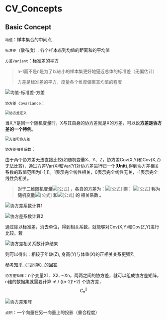# CV_Concepts

## Basic Concept

`均值`：样本集合的中间点

`标准差`（散布度）：各个样本点到均值的距离和的平均值

`方差Variant`：标准差的平方

> n-1而不是n是为了以较小的样本集更好地逼近总体的标准差（无偏估计）
>
> 方差是标准差的平方，度量各个维度偏离其均值的程度

![均值-标准差-方差](http://images.cnitblog.com/blog/397158/201307/24151741-557883992e954590b30407d4ed4a2005.jpg)

`协方差 Covariance`：

<img src="https://img-blog.csdnimg.cn/20181229094537124.png" alt="协方差定义" style="zoom:80%;" />

 当X,Y是同一个随机变量时，X与其自身的协方差就是X的方差，可以说**方差是协方差的一个特例**。

<img src="https://img-blog.csdnimg.cn/20181229094740204.png" alt="方差和协方差" style="zoom:80%;" />

`协方差相关系数`：

由于两个协方差无法直接比较(如随机变量X、Y、Z，协方差Cov(X,Y)和Cov(X,Z)无法比较)，通过方差Var(X)和Var(Y)对协方差进行归一化(**Unit**),得到协方差相关系数的取值范围为[-1,1]。1表示完全线性相关，0表示完全线性无关，-1表示完全线性负相关。

> **对于二维随机变量**![[公式]](https://www.zhihu.com/equation?tex=%28X%2CY%29) **，各自的方差为：**![[公式]](https://www.zhihu.com/equation?tex=Var%28X%29%3D%5Csigma%5E2_X%2C%5Cquad+Var%28Y%29%3D%5Csigma%5E2_Y) **则：** ![[公式]](https://www.zhihu.com/equation?tex=%5Crho_%7BXY%7D%3D%5Cfrac%7BCov%28X%2CY%29%7D%7B%5Csigma_X%5Csigma_Y%7D%5C%5C) **称为随机变量**![[公式]](https://www.zhihu.com/equation?tex=X) **和**![[公式]](https://www.zhihu.com/equation?tex=Y) **的 相关系数 。**

![协方差系数计算1](https://www.zhihu.com/equation?tex=%5Crho_%7BXY%7D%3D%5Cfrac%7BCov%28X%2CY%29%28%E5%8E%98%E7%B1%B3%5Ccdot%E5%85%AC%E6%96%A4%29%7D%7B%5Csigma_X%28%E5%8E%98%E7%B1%B3%29%5Csigma_Y%28%E5%85%AC%E6%96%A4%29%7D%3D%5Cfrac%7BCov%28X%2CY%29%7D%7B%5Csigma_X%5Csigma_Y%7D%5C%5C)

![协方差系数计算2](https://www.zhihu.com/equation?tex=%5Crho_%7BYZ%7D%3D%5Cfrac%7BCov%28Z%2CY%29%28%E5%B2%81%5Ccdot%E5%85%AC%E6%96%A4%29%7D%7B%5Csigma_Z%28%E5%B2%81%29%5Csigma_Y%28%E5%85%AC%E6%96%A4%29%7D%3D%5Cfrac%7BCov%28Z%2CY%29%7D%7B%5Csigma_Z%5Csigma_Y%7D%5C%5C)

通过除以标准差，消去单位，得到相关系数，就能够对Cov(X,Y)和Cov(Z,Y)进行比较。若

![协方差相关系数计算结果](https://www.zhihu.com/equation?tex=%5Crho_%7BXY%7D%3D0.7%2C%5Cquad+%5Crho_%7BZY%7D%3D0.53%5C%5C)

则可以得出：相较于年龄(*Z*), 身高(*Y*)与体重(*X*)的正相关关系更强烈

[参考知乎（马同学）的回答](https://www.zhihu.com/question/20852004)

`协方差矩阵`：n个变量X1、X2、···Xn，两两之间的协方差，就可以组成协方差矩阵，n维的数据集就需要计算 n! / ((n-2)!*2) 个协方差，$$C^2_n$$

![协方差矩阵](https://img-blog.csdn.net/2018071817155229?watermark/2/text/aHR0cHM6Ly9ibG9nLmNzZG4ubmV0L3FxXzMxMDczODcx/font/5a6L5L2T/fontsize/400/fill/I0JBQkFCMA==/dissolve/70)

`点积`：一个向量在另一向量上的投影（重合程度）

